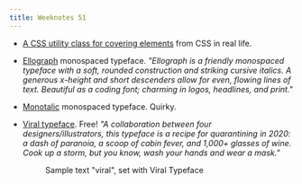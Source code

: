 ```yaml
---
title: Weeknotes 51
---
```

- [A CSS utility class for covering elements](https://css-irl.info/a-utility-class-for-covering-elements/) from CSS in real life.
- [Ellograph](https://connary.com/ellograph.html?utm_source=markboulton&utm_medium=email) monospaced typeface. *"Ellograph is a friendly monospaced typeface with a soft, rounded construction and striking cursive italics. A generous x-height and short descenders allow for even, flowing lines of text. Beautiful as a coding font; charming in logos, headlines, and print."*
- [Monotalic](http://beta.kostictype.com/fonts/monotalic?utm_source=markboulton&utm_medium=email) monospaced typeface. Quirky.	
- [Viral typeface](https://www.viraltypeface.com/?utm_source=markboulton&utm_medium=email). Free! *"A collaboration between four designers/illustrators, this typeface is a recipe for quarantining in 2020: a dash of paranoia, a scoop of cabin fever, and 1,000+ glasses of wine. Cook up a storm, but you know, wash your hands and wear a mask."*

	<figure>
	<img src="/img/viral-typeface.png" alt="">
	<figcaption>Sample text "viral", set with Viral Typeface</figcaption>
	</figure>